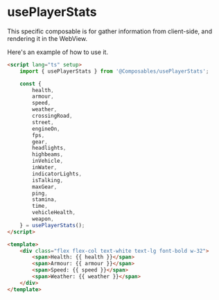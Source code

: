 # usePlayerStats

This specific composable is for gather information from client-side, and rendering it in the WebView.

Here's an example of how to use it.

```html
<script lang="ts" setup>
    import { usePlayerStats } from '@Composables/usePlayerStats';

    const {
        health,
        armour,
        speed,
        weather,
        crossingRoad,
        street,
        engineOn,
        fps,
        gear,
        headlights,
        highbeams,
        inVehicle,
        inWater,
        indicatorLights,
        isTalking,
        maxGear,
        ping,
        stamina,
        time,
        vehicleHealth,
        weapon,
    } = usePlayerStats();
</script>

<template>
    <div class="flex flex-col text-white text-lg font-bold w-32">
        <span>Health: {{ health }}</span>
        <span>Armour: {{ armour }}</span>
        <span>Speed: {{ speed }}</span>
        <span>Weather: {{ weather }}</span>
    </div>
</template>
```
